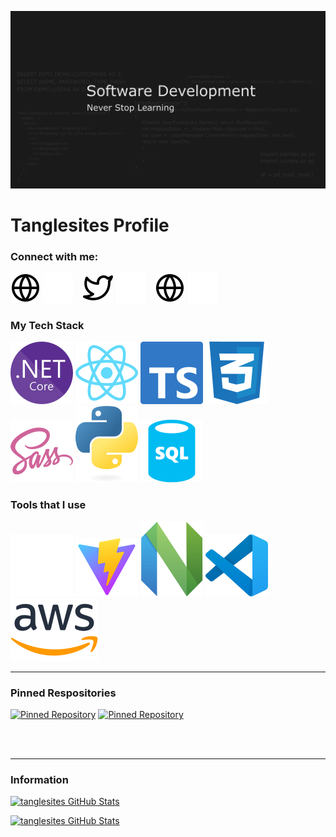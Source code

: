 ![Banner](./YouTubeBanner1.png)

# Tanglesites Profile

### Connect with me:

[![website](./icons/globe-light.svg)](https://github.com/tanglesites-git#gh-light-mode-only)
[![website](./icons/globe-dark.svg)](https://github.com/tanglesites-git#gh-dark-mode-only)
&nbsp;&nbsp;
[![website](./icons/twitter-light.svg)](https://twitter.com/tanglesite#gh-light-mode-only)
[![website](./icons/twitter-dark.svg)](https://twitter.com/tanglesite#gh-dark-mode-only)
&nbsp;&nbsp;
[![website](./icons/globe-light.svg)](https://www.linkedin.com/in/joseph-burton-96361b24a/#gh-light-mode-only)
[![website](./icons/linkedin-dark.svg)](https://www.linkedin.com/in/joseph-burton-96361b24a/#gh-dark-mode-only)

### My Tech Stack

![dotnet core icon](./icons/NET_Core_Logo.svg)
![dotnet core icon](./icons/react-2.svg)
![dotnet core icon](./icons/typescript-design-assets/ts-logo-128.svg)
![dotnet core icon](./icons/CSS3_logo_and_wordmark.svg)
![dotnet core icon](./icons/sass-1.svg)
![dotnet core icon](./icons/python-powered-w.svg)
![dotnet core icon](./icons/sql-database-generic-svgrepo-com.svg)

### Tools that I use

![dotnet core icon](./icons/github-mark-c791e9551fe4/github-mark/github-mark-white.svg)
![dotnet core icon](./icons/Vitejs-logo.svg)
![dotnet core icon](./icons/Neovim-mark.svg)
![dotnet core icon](./icons/visual-studio-code-icons/visual-studio-code-icons/vscode.svg)
![dotnet core icon](./icons/Amazon_Web_Services_Logo.svg)

---

### Pinned Respositories

[![Pinned Repository](https://github-readme-stats-rho-cyan-24.vercel.app/api/pin/?username=tanglesites-git&repo=DestinyViewer&theme=dark)](https://github.com/anuraghazra/github-readme-stats)
[![Pinned Repository](https://github-readme-stats-rho-cyan-24.vercel.app/api/pin/?username=tanglesites-git&repo=BudgetApp&theme=dark)](https://github.com/anuraghazra/github-readme-stats)

<br />
<br />

---

### Information

[![tanglesites GitHub Stats](https://github-readme-stats-rho-cyan-24.vercel.app/api?username=tanglesites-git&show_icons=true&hide_border=false&title_color=ff652f&rank_icon=github&custom_title=Tanglesites%20Stats&show=reviews,prs_merged,prs_merged_percentage&hide=stars&include_all_commits=true&icon_color=FFE400&bg_color=09131B&text_color=ffffff&border_color=0c1a25)](https://github.com/anuraghazra/github-readme-stats)

[![tanglesites GitHub Stats](https://github-readme-stats-rho-cyan-24.vercel.app/api/top-langs/?username=tanglesites-git&custom_title=Favorite%20Languages&title_color=ff652f&icon_color=FFE400&bg_color=09131B&text_color=ffffff&border_color=0c1a25&hide_border=true)](https://github.com/anuraghazra/github-readme-stats)
